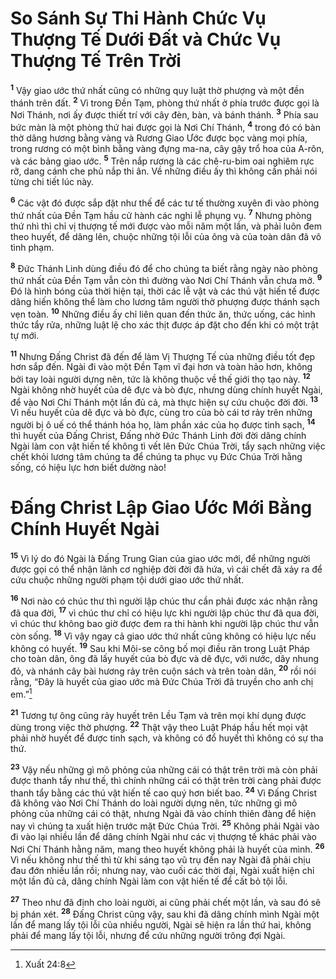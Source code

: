 

# So Sánh Sự Thi Hành Chức Vụ Thượng Tế Dưới Đất và Chức Vụ Thượng Tế Trên Trời
<sup><b>1</b></sup> Vậy giao ước thứ nhất cũng có những quy luật thờ phượng và một đền thánh trên đất. <sup><b>2</b></sup> Vì trong Đền Tạm, phòng thứ nhất ở phía trước được gọi là Nơi Thánh, nơi ấy được thiết trí với cây đèn, bàn, và bánh thánh. <sup><b>3</b></sup> Phía sau bức màn là một phòng thứ hai được gọi là Nơi Chí Thánh, <sup><b>4</b></sup> trong đó có bàn thờ dâng hương bằng vàng và Rương Giao Ước được bọc vàng mọi phía, trong rương có một bình bằng vàng đựng ma-na, cây gậy trổ hoa của A-rôn, và các bảng giao ước. <sup><b>5</b></sup> Trên nắp rương là các chê-ru-bim oai nghiêm rực rỡ, dang cánh che phủ nắp thi ân. Về những điều ấy thì không cần phải nói từng chi tiết lúc này.

<sup><b>6</b></sup> Các vật đó được sắp đặt như thế để các tư tế thường xuyên đi vào phòng thứ nhất của Đền Tạm hầu cử hành các nghi lễ phụng vụ. <sup><b>7</b></sup> Nhưng phòng thứ nhì thì chỉ vị thượng tế mới được vào mỗi năm một lần, và phải luôn đem theo huyết, để dâng lên, chuộc những tội lỗi của ông và của toàn dân đã vô tình phạm.

<sup><b>8</b></sup> Đức Thánh Linh dùng điều đó để cho chúng ta biết rằng ngày nào phòng thứ nhất của Đền Tạm vẫn còn thì đường vào Nơi Chí Thánh vẫn chưa mở. <sup><b>9</b></sup> Đó là hình bóng của thời hiện tại, thời các lễ vật và các thú vật hiến tế được dâng hiến không thể làm cho lương tâm người thờ phượng được thánh sạch vẹn toàn. <sup><b>10</b></sup> Những điều ấy chỉ liên quan đến thức ăn, thức uống, các hình thức tẩy rửa, những luật lệ cho xác thịt được áp đặt cho đến khi có một trật tự mới.

<sup><b>11</b></sup> Nhưng Đấng Christ đã đến để làm Vị Thượng Tế của những điều tốt đẹp hơn sắp đến. Ngài đi vào một Đền Tạm vĩ đại hơn và toàn hảo hơn, không bởi tay loài người dựng nên, tức là không thuộc về thế giới thọ tạo này. <sup><b>12</b></sup> Ngài không nhờ huyết của dê đực và bò đực, nhưng dùng chính huyết Ngài, để vào Nơi Chí Thánh một lần đủ cả, mà thực hiện sự cứu chuộc đời đời. <sup><b>13</b></sup> Vì nếu huyết của dê đực và bò đực, cùng tro của bò cái tơ rảy trên những người bị ô uế có thể thánh hóa họ, làm phần xác của họ được tinh sạch, <sup><b>14</b></sup> thì huyết của Đấng Christ, Đấng nhờ Đức Thánh Linh đời đời dâng chính Ngài làm con vật hiến tế không tì vết lên Đức Chúa Trời, tẩy sạch những việc chết khỏi lương tâm chúng ta để chúng ta phục vụ Đức Chúa Trời hằng sống, có hiệu lực hơn biết dường nào!

# Đấng Christ Lập Giao Ước Mới Bằng Chính Huyết Ngài
<sup><b>15</b></sup> Vì lý do đó Ngài là Đấng Trung Gian của giao ước mới, để những người được gọi có thể nhận lãnh cơ nghiệp đời đời đã hứa, vì cái chết đã xảy ra để cứu chuộc những người phạm tội dưới giao ước thứ nhất.

<sup><b>16</b></sup> Nơi nào có chúc thư thì người lập chúc thư cần phải được xác nhận rằng đã qua đời, <sup><b>17</b></sup> vì chúc thư chỉ có hiệu lực khi người lập chúc thư đã qua đời, vì chúc thư không bao giờ được đem ra thi hành khi người lập chúc thư vẫn còn sống. <sup><b>18</b></sup> Vì vậy ngay cả giao ước thứ nhất cũng không có hiệu lực nếu không có huyết. <sup><b>19</b></sup> Sau khi Môi-se công bố mọi điều răn trong Luật Pháp cho toàn dân, ông đã lấy huyết của bò đực và dê đực, với nước, dây nhung đỏ, và nhánh cây bài hương rảy trên cuộn sách và trên toàn dân, <sup><b>20</b></sup> rồi nói rằng, “Đây là huyết của giao ước mà Đức Chúa Trời đã truyền cho anh chị em.”[^1]

<sup><b>21</b></sup> Tương tự ông cũng rảy huyết trên Lều Tạm và trên mọi khí dụng được dùng trong việc thờ phượng. <sup><b>22</b></sup> Thật vậy theo Luật Pháp hầu hết mọi vật phải nhờ huyết để được tinh sạch, và không có đổ huyết thì không có sự tha thứ.

<sup><b>23</b></sup> Vậy nếu những gì mô phỏng của những cái có thật trên trời mà còn phải được thanh tẩy như thế, thì chính những cái có thật trên trời càng phải được thanh tẩy bằng các thú vật hiến tế cao quý hơn biết bao. <sup><b>24</b></sup> Vì Đấng Christ đã không vào Nơi Chí Thánh do loài người dựng nên, tức những gì mô phỏng của những cái có thật, nhưng Ngài đã vào chính thiên đàng để hiện nay vì chúng ta xuất hiện trước mặt Đức Chúa Trời. <sup><b>25</b></sup> Không phải Ngài vào đi vào lại nhiều lần để dâng chính Ngài như các vị thượng tế khác phải vào Nơi Chí Thánh hằng năm, mang theo huyết không phải là huyết của mình. <sup><b>26</b></sup> Vì nếu không như thế thì từ khi sáng tạo vũ trụ đến nay Ngài đã phải chịu đau đớn nhiều lần rồi; nhưng nay, vào cuối các thời đại, Ngài xuất hiện chỉ một lần đủ cả, dâng chính Ngài làm con vật hiến tế để cất bỏ tội lỗi.

<sup><b>27</b></sup> Theo như đã định cho loài người, ai cũng phải chết một lần, và sau đó sẽ bị phán xét. <sup><b>28</b></sup> Đấng Christ cũng vậy, sau khi đã dâng chính mình Ngài một lần để mang lấy tội lỗi của nhiều người, Ngài sẽ hiện ra lần thứ hai, không phải để mang lấy tội lỗi, nhưng để cứu những người trông đợi Ngài.

[^1]: Xuất 24:8
